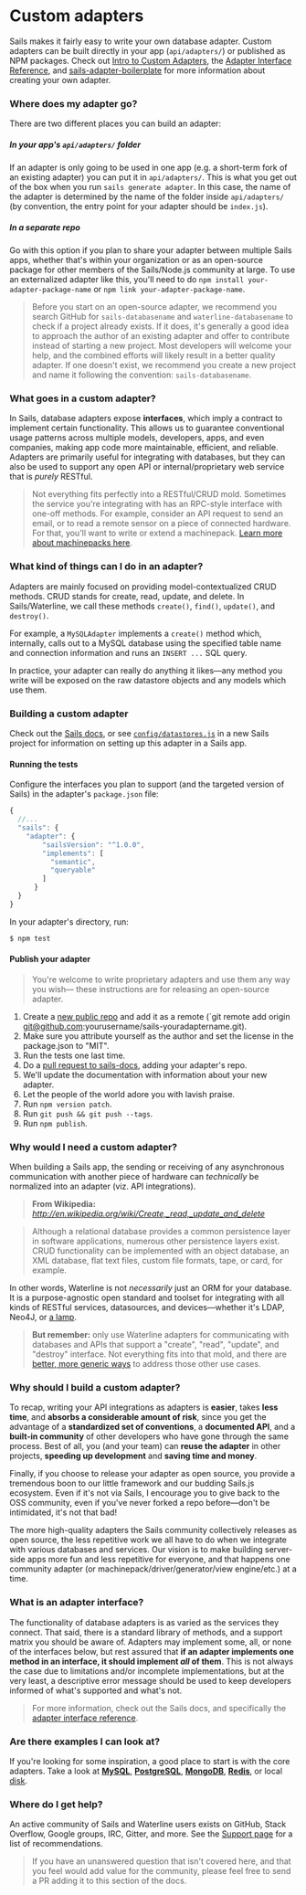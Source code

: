 # Custom adapters

Sails makes it fairly easy to write your own database adapter.  Custom adapters can be built directly in your app (`api/adapters/`) or published as NPM packages.  Check out [Intro to Custom Adapters](https://github.com/balderdashy/sails-docs/blob/master/contributing/intro-to-custom-adapters.md), the [Adapter Interface Reference](https://github.com/balderdashy/sails-docs/blob/master/contributing/adapter-specification.md), and [sails-adapter-boilerplate](https://github.com/balderdashy/sails-adapter-boilerplate) for more information about creating your own adapter.


### Where does my adapter go?

There are two different places you can build an adapter:

##### In your app's `api/adapters/` folder

If an adapter is only going to be used in one app (e.g. a short-term fork of an existing adapter) you can put it in `api/adapters/`.  This is what you get out of the box when you run `sails generate adapter`.  In this case, the name of the adapter is determined by the name of the folder inside `api/adapters/` (by convention, the entry point for your adapter should be `index.js`).

##### In a separate repo

Go with this option if you plan to share your adapter between multiple Sails apps, whether that's within your organization or as an open-source package for other members of the Sails/Node.js community at large.  To use an externalized adapter like this, you'll need to do `npm install your-adapter-package-name` or `npm link your-adapter-package-name`.

> Before you start on an open-source adapter, we recommend you search GitHub for `sails-databasename` and `waterline-databasename` to check if a project already exists. If it does, it's generally a good idea to approach the author of an existing adapter and offer to contribute instead of starting a new project. Most developers will welcome your help, and the combined efforts will likely result in a better quality adapter. If one doesn't exist, we recommend you create a new project and name it following the convention: `sails-databasename`.


### What goes in a custom adapter?

In Sails, database adapters expose **interfaces**, which imply a contract to implement certain functionality.  This allows us to guarantee conventional usage patterns across multiple models, developers, apps, and even companies, making app code more maintainable, efficient, and reliable.  Adapters are primarily useful for integrating with databases, but they can also be used to support any open API or internal/proprietary web service that is _purely_ RESTful.

> Not everything fits perfectly into a RESTful/CRUD mold.  Sometimes the service you're integrating with has an RPC-style interface with one-off methods.  For example, consider an API request to send an email, or to read a remote sensor on a piece of connected hardware.  For that, you'll want to write or extend a machinepack.  [Learn more about machinepacks here](http://node-machine.org).


### What kind of things can I do in an adapter?

Adapters are mainly focused on providing model-contextualized CRUD methods.  CRUD stands for create, read, update, and delete.  In Sails/Waterline, we call these methods `create()`, `find()`, `update()`, and `destroy()`.

For example, a `MySQLAdapter` implements a `create()` method which, internally, calls out to a MySQL database using the specified table name and connection information and runs an `INSERT ...` SQL query.

In practice, your adapter can really do anything it likes&mdash;any method you write will be exposed on the raw datastore objects and any models which use them.

### Building a custom adapter

Check out the [Sails docs](https://sailsjs.com/documentation), or see [`config/datastores.js`](https://sailsjs.com/anatomy/config/datastores.js) in a new Sails project for information on setting up this adapter in a Sails app.


#### Running the tests

Configure the interfaces you plan to support (and the targeted version of Sails) in the adapter's `package.json` file:

```javascript
{
  //...
  "sails": {
  	"adapter": {
	    "sailsVersion": "^1.0.0",
	    "implements": [
	      "semantic",
	      "queryable"
	    ]
	  }
  }
}
```

In your adapter's directory, run:

```sh
$ npm test
```


#### Publish your adapter

> You're welcome to write proprietary adapters and use them any way you wish&mdash;
> these instructions are for releasing an open-source adapter.

1. Create a [new public repo](https://github.com/new) and add it as a remote (`git remote add origin git@github.com:yourusername/sails-youradaptername.git).
2. Make sure you attribute yourself as the author and set the license in the package.json to "MIT".
3. Run the tests one last time.
4. Do a [pull request to sails-docs](https://github.com/balderdashy/sails-docs/edit/master/concepts/extending-sails/Adapters/adapterList.md), adding your adapter's repo.
5. We'll update the documentation with information about your new adapter.
6. Let the people of the world adore you with lavish praise.
7. Run `npm version patch`.
8. Run `git push && git push --tags`.
9. Run `npm publish`.



### Why would I need a custom adapter?

When building a Sails app, the sending or receiving of any asynchronous communication with another piece of hardware can _technically_ be normalized into an adapter (viz. API integrations).

> **From Wikipedia:**
> *http://en.wikipedia.org/wiki/Create,_read,_update_and_delete*

> Although a relational database provides a common persistence layer in software applications, numerous other persistence layers exist. CRUD functionality can be implemented with an object database, an XML database, flat text files, custom file formats, tape, or card, for example.

In other words, Waterline is not _necessarily_ just an ORM for your database.  It is a purpose-agnostic open standard and toolset for integrating with all kinds of RESTful services, datasources, and devices&mdash;whether it's LDAP, Neo4J, or [a lamp](https://www.youtube.com/watch?v=OmcQZD_LIAE).

> **But remember:** only use Waterline adapters for communicating with databases and APIs that support a "create", "read", "update", and "destroy" interface.  Not everything fits into that mold, and there are [better, more generic ways](http://node-machine.org) to address those other use cases.


### Why should I build a custom adapter?

To recap, writing your API integrations as adapters is **easier**, takes **less time**, and **absorbs a considerable amount of risk**, since you get the advantage of a **standardized set of conventions**, a **documented API**, and a **built-in community** of other developers who have gone through the same process.  Best of all, you (and your team) can **reuse the adapter** in other projects, **speeding up development** and **saving time and money**.

Finally, if you choose to release your adapter as open source, you provide a tremendous boon to our little framework and our budding Sails.js ecosystem.  Even if it's not via Sails, I encourage you to give back to the OSS community, even if you've never forked a repo before&mdash;don't be intimidated, it's not that bad!

The more high-quality adapters the Sails community collectively releases as open source, the less repetitive work we all have to do when we integrate with various databases and services.  Our vision is to make building server-side apps more fun and less repetitive for everyone, and that happens one community adapter (or machinepack/driver/generator/view engine/etc.) at a time.


### What is an adapter interface?

The functionality of database adapters is as varied as the services they connect.  That said, there is a standard library of methods, and a support matrix you should be aware of.  Adapters may implement some, all, or none of the interfaces below, but rest assured that **if an adapter implements one method in an interface, it should implement *all* of them**.  This is not always the case due to limitations and/or incomplete implementations, but at the very least, a descriptive error message should be used to keep developers informed of what's supported and what's not.

> For more information, check out the Sails docs, and specifically the [adapter interface reference](https://github.com/balderdashy/sails-docs/blob/master/contributing/adapter-specification.md).

### Are there examples I can look at?

If you're looking for some inspiration, a good place to start is with the core adapters.  Take a look at **[MySQL](https://github.com/balderdashy/sails-mysql)**, **[PostgreSQL](https://github.com/balderdashy/sails-postgresql)**, **[MongoDB](https://github.com/balderdashy/sails-mongo)**, **[Redis](https://github.com/balderdashy/sails-redis)**, or local [disk](https://github.com/balderdashy/sails-disk).


### Where do I get help?

An active community of Sails and Waterline users exists on GitHub, Stack Overflow, Google groups, IRC, Gitter, and more.  See the [Support page](https://sailsjs.com/support) for a list of recommendations.

> If you have an unanswered question that isn't covered here, and that you feel would add value for the community, please feel free to send a PR adding it to this section of the docs.




<docmeta name="displayName" value="Custom adapters">
